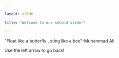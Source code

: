 ```yaml
---

layout: slide

title: "Welcome to our second slide!"

---
```


"Float like a butterfly , sting like a bee"-Muhammad Ali

Use the left arrow to go back!
